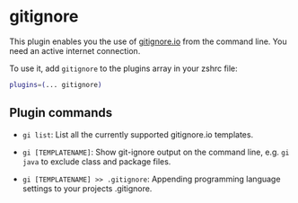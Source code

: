 # gitignore

This plugin enables you the use of [gitignore.io](https://www.gitignore.io/) from the command line. You need an active internet connection.

To use it, add `gitignore` to the plugins array in your zshrc file:

```zsh
plugins=(... gitignore)
```

## Plugin commands

- `gi list`: List all the currently supported gitignore.io templates.

- `gi [TEMPLATENAME]`: Show git-ignore output on the command line, e.g. `gi java` to exclude class and package files.

- `gi [TEMPLATENAME] >> .gitignore`: Appending programming language settings to your projects .gitignore.
